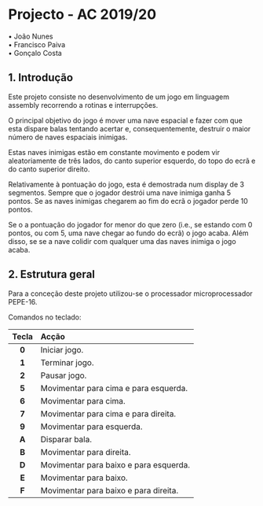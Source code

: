 # Projecto - AC 2019/20

• João Nunes                     
• Francisco Paiva                 
• Gonçalo Costa

## 1. Introdução

Este projeto consiste no desenvolvimento de um jogo em linguagem assembly recorrendo a rotinas e interrupções.

O principal objetivo do jogo é mover uma nave espacial e fazer com que esta dispare balas tentando acertar e, consequentemente, destruir o maior número de naves espaciais inimigas.

Estas naves inimigas estão em constante movimento e podem vir aleatoriamente de três lados, do canto superior esquerdo, do topo do ecrã e do canto superior direito. 

Relativamente à pontuação do jogo, esta é demostrada num display de 3 segmentos. Sempre que o jogador destrói uma nave inimiga ganha 5 pontos. Se as naves inimigas chegarem ao fim do ecrã o jogador perde 10 pontos.

Se o a pontuação do jogador for menor do que zero (i.e., se estando com 0 pontos, ou com 5, uma nave chegar ao fundo do ecrã) o jogo acaba. Além disso, se se a nave colidir com qualquer uma das naves inimiga o jogo acaba. 

## 2. Estrutura geral

Para a conceção deste projeto utilizou-se o processador microprocessador PEPE-16. 

Comandos no teclado:

| Tecla | Acção |
|:---:|:---|
| __0__ | Iniciar jogo. |
| __1__ | Terminar jogo. |
| __2__ | Pausar jogo. |
| __5__ | Movimentar para cima e para esquerda. |
| __6__ | Movimentar para cima. |
| __7__ | Movimentar para cima e para direita. |
| __9__ | Movimentar para esquerda. |
| __A__ | Disparar bala. |
| __B__ | Movimentar para direita.
| __D__ | Movimentar para baixo e para esquerda. |
| __E__ | Movimentar para baixo. |
| __F__ | Movimentar para baixo e para direita. |

 
